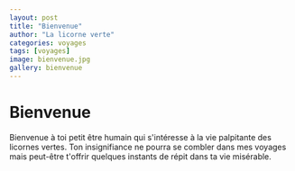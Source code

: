 ```yaml
---
layout: post
title: "Bienvenue"
author: "La licorne verte"
categories: voyages
tags: [voyages]
image: bienvenue.jpg
gallery: bienvenue
---
```


# Bienvenue

Bienvenue à toi petit être humain qui s'intéresse à la vie palpitante des licornes vertes. Ton insignifiance ne pourra se combler dans mes voyages mais peut-être t'offrir quelques instants de répit dans ta vie misérable.




